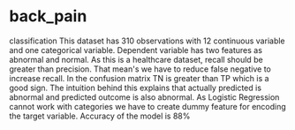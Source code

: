 # back_pain
classification 
This dataset has 310 observations with 12 continuous variable and one categorical variable. Dependent variable has two features as abnormal and normal. As this is a healthcare dataset, recall should be greater than precision. That mean's we have to reduce false negative to increase recall. In the confusion matrix TN is greater than TP which is a good sign. The intuition behind this explains that actually predicted is abnormal and predicted outcome is also abnormal.
As Logistic Regression cannot work with categories we have to create dummy feature for encoding the target variable.
Accuracy of the model is 88%
